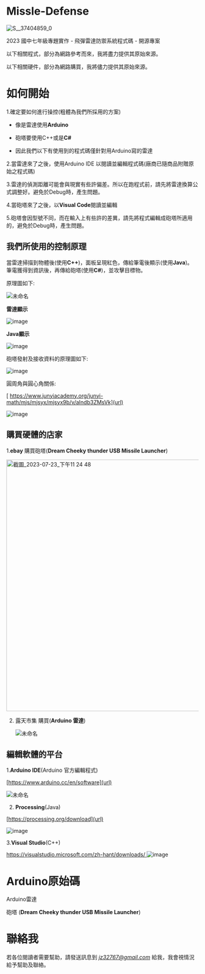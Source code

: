 # Missle-Defense

![S__37404859_0](https://github.com/Anouo1023/Missle-Defense/assets/134196295/b7dbc696-2d45-4fd0-bf82-0bc2ad503d6b)
 <p> 
2023 國中七年級專題實作 - 飛彈雷達防禦系統程式碼 - 開源專案
 </p> <p> 
以下相關程式，部分為網路參考而來，我將盡力提供其原始來源。
 </p> <p> 
以下相關硬件，部分為網路購買，我將儘力提供其原始來源。
 </p> <p> 

# 如何開始



1.確定要如何進行操控(粗體為我們所採用的方案)

  

- 像是雷達使用**Arduino**

- 砲塔要使用C++或是**C#**
- 因此我們以下有使用到的程式碼僅針對用Arduino寫的雷達

2.當雷達來了之後，使用Arduino IDE 以閱讀並編輯程式碼(廠商已隨商品附贈原始之程式碼)

3.雷達的偵測距離可能會與現實有些許偏差。所以在跑程式前，請先將雷達換算公式調整好。避免於Debug時，產生問題。

4.當砲塔來了之後，以**Visual Code**閱讀並編輯

5.砲塔會因型號不同，而在輸入上有些許的差異，請先將程式編輯成砲塔所適用的，避免於Debug時，產生問題。

 <p>

  
  ## 我們所使用的控制原理

當雷達掃描到物體後(使用**C++**)，面板呈現紅色，傳給筆電後顯示(使用**Java**)。
筆電獲得到資訊後，再傳給砲塔(使用**C#**)，並攻擊目標物。
 <p>

原理圖如下:
  <p>

![未命名](https://github.com/Anouo1023/Missile-Defense/assets/134196295/68b4e8f3-1443-44eb-b3e3-99d6627dd31b)


  **雷達顯示**

![image](https://github.com/Anouo1023/Missile-Defense/assets/134196295/d3826741-1365-4593-a349-b368c6f971f3)
 <p>

  **Java顯示**

![image](https://github.com/Anouo1023/Missile-Defense/assets/134196295/f56c9be5-99e1-4058-a6c0-7e41cf35c636)
 <p>


砲塔發射及接收資料的原理圖如下:
 
 ![image](https://github.com/Anouo1023/Missile-Defense/assets/134196295/cb72d7d7-5517-4f4a-b8f5-a79c45292205)

 圓周角與圓心角關係:

[ https://www.junyiacademy.org/junyi-math/mjs/mjsyx/mjsyx9b/v/aIndb3ZMsVk](url)

![image](https://github.com/Anouo1023/Missile-Defense/assets/134196295/62798707-9cd4-493d-aff5-20f5041fd4bc)

 
 <p>
 


  ## 購買硬體的店家

  

1.**ebay**  購買砲塔(**Dream Cheeky thunder USB  Missile Launcher**)
  </p><img width="659" alt="截圖_2023-07-23_下午11 24 48" src="https://github.com/Anouo1023/Missile-Defense/assets/134196295/9b452a9b-856a-43bd-a56a-5ff164347346">


  
2. 露天市集 購買(**Arduino 雷達**)

   ![未命名](https://github.com/Anouo1023/Missile-Defense/assets/134196295/6d6dd93a-fa3c-416f-8ba6-3f655df1b671)


 ## 編輯軟體的平台

  

1.**Arduino IDE**(Arduino 官方編輯程式) 

[https://www.arduino.cc/en/software](url)

![未命名](https://github.com/Anouo1023/Missile-Defense/assets/134196295/7c9a7cc5-b145-4c02-805a-a67de147f42e)

  
2. **Processing**(Java)

  [https://processing.org/download](url)

  ![image](https://github.com/Anouo1023/Missile-Defense/assets/134196295/7ed16d8d-d5f0-4557-a0c4-4902ede98491)


3.**Visual Studio**(C++)

[https://visualstudio.microsoft.com/zh-hant/downloads/
](url)
![image](https://github.com/Anouo1023/Missile-Defense/assets/134196295/6b0d834a-354e-4652-9154-b77f9561db4a)

# Arduino原始碼
Arduino雷達

砲塔 (**Dream Cheeky thunder USB  Missile Launcher**)



# 聯絡我
若各位閱讀者需要幫助，請發送訊息到 *jz32767@gmail.com*  給我，我會視情況給予幫助及聯絡。
 </p> <p> 
